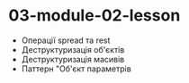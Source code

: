 # 03-module-02-lesson

- Операції spread та rest
- Деструктуризація об'єктів
- Деструктуризація масивів
- Паттерн "Об'єкт параметрів